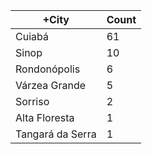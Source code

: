 |+City | Count |
|------------ | -----------|
| Cuiabá | 61 |
| Sinop | 10 |
| Rondonópolis | 6 |
| Várzea Grande | 5 |
| Sorriso | 2 |
| Alta Floresta | 1 |
| Tangará da Serra | 1 |
